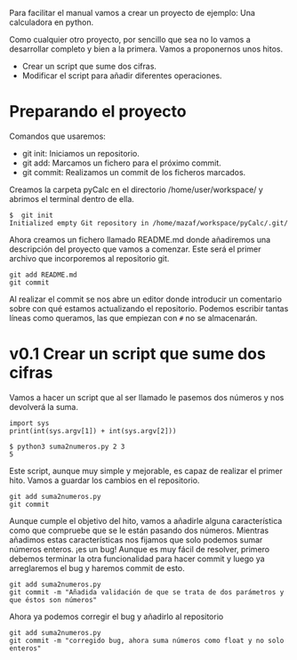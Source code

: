 Para facilitar el manual vamos a crear un proyecto de ejemplo: Una calculadora en python.

Como cualquier otro proyecto, por sencillo que sea no lo vamos a desarrollar completo y bien a la primera. Vamos a proponernos unos hitos.

* Crear un script que sume dos cifras.
* Modificar el script para añadir diferentes operaciones.

# Preparando el proyecto
Comandos que usaremos:
* git init: Iniciamos un repositorio.
* git add: Marcamos un fichero para el próximo commit.
* git commit: Realizamos un commit de los ficheros marcados.

Creamos la carpeta pyCalc en el directorio /home/user/workspace/ y abrimos el terminal dentro de ella.

    $  git init
    Initialized empty Git repository in /home/mazaf/workspace/pyCalc/.git/

Ahora creamos un fichero llamado README.md donde añadiremos una descripción del proyecto que vamos a comenzar. Este será el primer archivo que incorporemos al repositorio git.

    git add README.md 
    git commit

Al realizar el commit se nos abre un editor donde introducir un comentario sobre con qué estamos actualizando el repositorio. Podemos escribir tantas líneas como queramos, las  que empiezan con `#` no se almacenarán.

# v0.1 Crear un script que sume dos cifras

Vamos a hacer un script que al ser llamado le pasemos dos números y nos devolverá la suma.

    import sys
    print(int(sys.argv[1]) + int(sys.argv[2]))

    $ python3 suma2numeros.py 2 3
    5

Este script, aunque muy simple y mejorable, es capaz de realizar el primer hito. Vamos a guardar los cambios en el repositorio.

    git add suma2numeros.py 
    git commit 

Aunque cumple el objetivo del hito, vamos a añadirle alguna característica como que compruebe que se le están pasando dos números.
Mientras añadimos estas características nos fijamos que solo podemos sumar números enteros. ¡es un bug!
Aunque es muy fácil de resolver, primero debemos terminar la otra funcionalidad para hacer commit y luego ya arreglaremos el bug y haremos commit de esto.

    git add suma2numeros.py 
    git commit -m "Añadida validación de que se trata de dos parámetros y que éstos son números"

Ahora ya podemos corregir el bug y añadirlo al repositorio

    git add suma2numeros.py 
    git commit -m "corregido bug, ahora suma números como float y no solo enteros"




